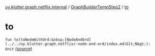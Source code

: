 [uy.klutter.graph.netflix.internal](../index.md) / [GraphBuilderTempStep2](index.md) / [to](.)


# to

`fun to(toNodeWithOrd:&nbsp;[NodeAndOrd](../../uy.klutter.graph.netflix/-node-and-ord/index.md)&lt;N&gt;): Unit` [(source)](https://github.com/kohesive/klutter/blob/master/netflix-graph-jdk6/src/main/kotlin/uy/klutter/graph/netflix/internal/Building.kt#L94)


